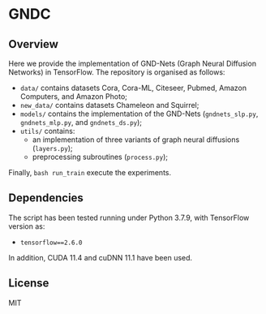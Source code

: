 # GNDC

## Overview
Here we provide the implementation of GND-Nets (Graph Neural Diffusion Networks) in TensorFlow. The repository is organised as follows:
- `data/` contains datasets Cora, Cora-ML, Citeseer, Pubmed, Amazon Computers, and Amazon Photo;
- `new_data/` contains datasets Chameleon and Squirrel;
- `models/` contains the implementation of the GND-Nets (`gndnets_slp.py`, `gndnets_mlp.py`, and `gndnets_ds.py`);
- `utils/` contains:
    * an implementation of three variants of graph neural diffusions (`layers.py`);
    * preprocessing subroutines (`process.py`);

Finally, `bash run_train` execute the experiments.


## Dependencies

The script has been tested running under Python 3.7.9, with TensorFlow version as:
- `tensorflow==2.6.0`

In addition, CUDA 11.4 and cuDNN 11.1 have been used.


## License
MIT
